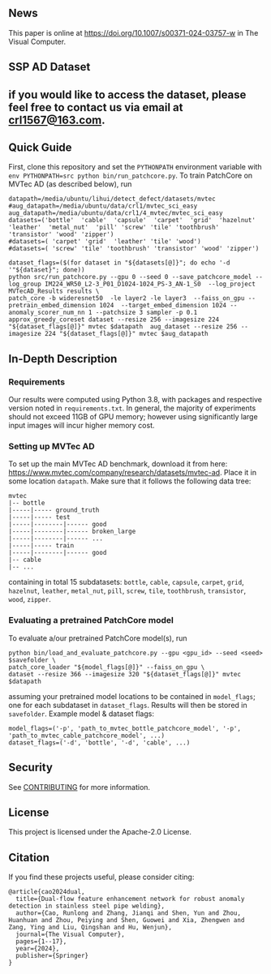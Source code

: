 ## News
This paper is online at https://doi.org/10.1007/s00371-024-03757-w in The Visual Computer.

## SSP AD Dataset

if you would like to access the dataset, please feel free to contact us via email at crl1567@163.com.
---

## Quick Guide

First, clone this repository and set the `PYTHONPATH` environment variable with `env PYTHONPATH=src python bin/run_patchcore.py`.
To train PatchCore on MVTec AD (as described below), run

```
datapath=/media/ubuntu/lihui/detect_defect/datasets/mvtec
#aug_datapath=/media/ubuntu/data/crl1/mvtec_sci_easy
aug_datapath=/media/ubuntu/data/crl1/4_mvtec/mvtec_sci_easy
datasets=('bottle'  'cable'  'capsule'  'carpet'  'grid'  'hazelnut' 'leather'  'metal_nut'  'pill' 'screw' 'tile' 'toothbrush' 'transistor' 'wood' 'zipper')
#datasets=( 'carpet' 'grid'  'leather' 'tile' 'wood')
#datasets=( 'screw' 'tile' 'toothbrush' 'transistor' 'wood' 'zipper')

dataset_flags=($(for dataset in "${datasets[@]}"; do echo '-d '"${dataset}"; done))
python src/run_patchcore.py --gpu 0 --seed 0 --save_patchcore_model --log_group IM224_WR50_L2-3_P01_D1024-1024_PS-3_AN-1_S0  --log_project MVTecAD_Results results \
patch_core -b wideresnet50  -le layer2 -le layer3  --faiss_on_gpu --pretrain_embed_dimension 1024  --target_embed_dimension 1024 --anomaly_scorer_num_nn 1 --patchsize 3 sampler -p 0.1 approx_greedy_coreset dataset --resize 256 --imagesize 224 "${dataset_flags[@]}" mvtec $datapath  aug_dataset --resize 256 --imagesize 224 "${dataset_flags[@]}" mvtec $aug_datapath
```

## In-Depth Description

### Requirements

Our results were computed using Python 3.8, with packages and respective version noted in
`requirements.txt`. In general, the majority of experiments should not exceed 11GB of GPU memory;
however using significantly large input images will incur higher memory cost.

### Setting up MVTec AD

To set up the main MVTec AD benchmark, download it from here: <https://www.mvtec.com/company/research/datasets/mvtec-ad>.
Place it in some location `datapath`. Make sure that it follows the following data tree:

```shell
mvtec
|-- bottle
|-----|----- ground_truth
|-----|----- test
|-----|--------|------ good
|-----|--------|------ broken_large
|-----|--------|------ ...
|-----|----- train
|-----|--------|------ good
|-- cable
|-- ...
```

containing in total 15 subdatasets: `bottle`, `cable`, `capsule`, `carpet`, `grid`, `hazelnut`,
`leather`, `metal_nut`, `pill`, `screw`, `tile`, `toothbrush`, `transistor`, `wood`, `zipper`.

### Evaluating a pretrained PatchCore model

To evaluate a/our pretrained PatchCore model(s), run

```shell
python bin/load_and_evaluate_patchcore.py --gpu <gpu_id> --seed <seed> $savefolder \
patch_core_loader "${model_flags[@]}" --faiss_on_gpu \
dataset --resize 366 --imagesize 320 "${dataset_flags[@]}" mvtec $datapath
```

assuming your pretrained model locations to be contained in `model_flags`; one for each subdataset
in `dataset_flags`. Results will then be stored in `savefolder`. Example model & dataset flags:

```shell
model_flags=('-p', 'path_to_mvtec_bottle_patchcore_model', '-p', 'path_to_mvtec_cable_patchcore_model', ...)
dataset_flags=('-d', 'bottle', '-d', 'cable', ...)
```


## Security

See [CONTRIBUTING](CONTRIBUTING.md#security-issue-notifications) for more information.

## License

This project is licensed under the Apache-2.0 License.


## Citation
If you find these projects useful, please consider citing:

```shell
@article{cao2024dual,
  title={Dual-flow feature enhancement network for robust anomaly detection in stainless steel pipe welding},
  author={Cao, Runlong and Zhang, Jianqi and Shen, Yun and Zhou, Huanhuan and Zhou, Peiying and Shen, Guowei and Xia, Zhengwen and Zang, Ying and Liu, Qingshan and Hu, Wenjun},
  journal={The Visual Computer},
  pages={1--17},
  year={2024},
  publisher={Springer}
}
```
